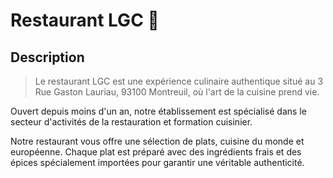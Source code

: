 # Restaurant LGC 🚀


## Description
>Le restaurant LGC est une expérience culinaire authentique situé au 3 Rue Gaston Lauriau, 93100 Montreuil, où l'art de la cuisine prend vie.

Ouvert depuis moins d'un an, notre établissement est spécialisé dans le secteur d'activités de la restauration et formation cuisinier.

Notre restaurant vous offre une sélection de plats, cuisine du monde et européenne. Chaque plat est préparé avec des ingrédients frais et des épices spécialement importées pour garantir une véritable authenticité.

